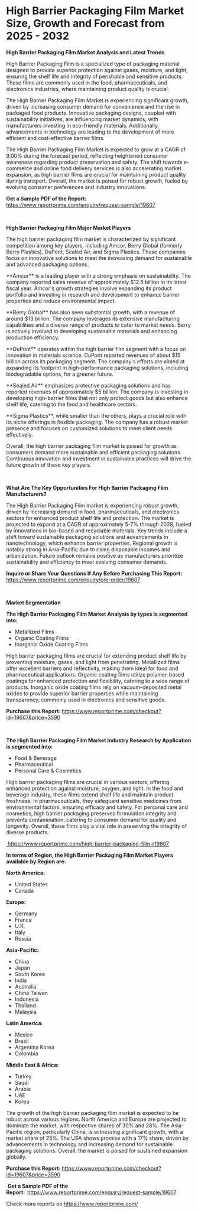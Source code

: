 <p><h1>High Barrier Packaging Film Market Size, Growth and Forecast from 2025 - 2032</h1></p><p><strong>High Barrier Packaging Film Market Analysis and Latest Trends</strong></p>
<p><p>High Barrier Packaging Film is a specialized type of packaging material designed to provide superior protection against gases, moisture, and light, ensuring the shelf life and integrity of perishable and sensitive products. These films are commonly used in the food, pharmaceuticals, and electronics industries, where maintaining product quality is crucial. </p><p>The High Barrier Packaging Film Market is experiencing significant growth, driven by increasing consumer demand for convenience and the rise in packaged food products. Innovative packaging designs, coupled with sustainability initiatives, are influencing market dynamics, with manufacturers investing in eco-friendly materials. Additionally, advancements in technology are leading to the development of more efficient and cost-effective barrier films. </p><p>The High Barrier Packaging Film Market is expected to grow at a CAGR of 9.00% during the forecast period, reflecting heightened consumer awareness regarding product preservation and safety. The shift towards e-commerce and online food delivery services is also accelerating market expansion, as high barrier films are crucial for maintaining product quality during transport. Overall, the market is poised for robust growth, fueled by evolving consumer preferences and industry innovations.</p></p>
<p><strong>Get a Sample PDF of the Report:&nbsp;</strong> <a href="https://www.reportprime.com/enquiry/request-sample/19607?utm_campaign=2319&utm_medium=2&utm_source=Github&utm_content=ia&utm_term=20032025&utm_id=high-barrier-packaging-film">https://www.reportprime.com/enquiry/request-sample/19607</a></p>
<p>&nbsp;</p>
<p><strong>High Barrier Packaging Film Major Market Players</strong></p>
<p><p>The high barrier packaging film market is characterized by significant competition among key players, including Amcor, Berry Global (formerly Berry Plastics), DuPont, Sealed Air, and Sigma Plastics. These companies focus on innovative solutions to meet the increasing demand for sustainable and advanced packaging options.</p><p>**Amcor** is a leading player with a strong emphasis on sustainability. The company reported sales revenue of approximately $12.5 billion in its latest fiscal year. Amcor's growth strategies involve expanding its product portfolio and investing in research and development to enhance barrier properties and reduce environmental impact.</p><p>**Berry Global** has also seen substantial growth, with a revenue of around $13 billion. The company leverages its extensive manufacturing capabilities and a diverse range of products to cater to market needs. Berry is actively involved in developing sustainable materials and enhancing production efficiency.</p><p>**DuPont** operates within the high barrier film segment with a focus on innovation in materials science. DuPont reported revenues of about $15 billion across its packaging segment. The company's efforts are aimed at expanding its footprint in high-performance packaging solutions, including biodegradable options, for a greener future.</p><p>**Sealed Air** emphasizes protective packaging solutions and has reported revenues of approximately $5 billion. The company is investing in developing high-barrier films that not only protect goods but also enhance shelf life, catering to the food and healthcare sectors.</p><p>**Sigma Plastics**, while smaller than the others, plays a crucial role with its niche offerings in flexible packaging. The company has a robust market presence and focuses on customized solutions to meet client needs effectively.</p><p>Overall, the high barrier packaging film market is poised for growth as consumers demand more sustainable and efficient packaging solutions. Continuous innovation and investment in sustainable practices will drive the future growth of these key players.</p></p>
<p>&nbsp;</p>
<p><strong>What Are The Key Opportunities For High Barrier Packaging Film Manufacturers?</strong></p>
<p><p>The High Barrier Packaging Film market is experiencing robust growth, driven by increasing demand in food, pharmaceuticals, and electronics sectors for enhanced product shelf life and protection. The market is projected to expand at a CAGR of approximately 5-7% through 2028, fueled by innovations in bio-based and recyclable materials. Key trends include a shift toward sustainable packaging solutions and advancements in nanotechnology, which enhance barrier properties. Regional growth is notably strong in Asia-Pacific due to rising disposable incomes and urbanization. Future outlook remains positive as manufacturers prioritize sustainability and efficiency to meet evolving consumer demands.</p></p>
<p><strong>Inquire or Share Your Questions If Any Before Purchasing This Report:</strong> <a href="https://www.reportprime.com/enquiry/pre-order/19607?utm_campaign=2319&utm_medium=2&utm_source=Github&utm_content=ia&utm_term=20032025&utm_id=high-barrier-packaging-film">https://www.reportprime.com/enquiry/pre-order/19607</a></p>
<p>&nbsp;</p>
<p><strong>Market Segmentation</strong></p>
<p><strong>The High Barrier Packaging Film Market Analysis by types is segmented into:</strong></p>
<p><ul><li>Metallized Films</li><li>Organic Coating Films</li><li>Inorganic Oxide Coating Films</li></ul></p>
<p><p>High barrier packaging films are crucial for extending product shelf life by preventing moisture, gases, and light from penetrating. Metallized films offer excellent barriers and reflectivity, making them ideal for food and pharmaceutical applications. Organic coating films utilize polymer-based coatings for enhanced protection and flexibility, catering to a wide range of products. Inorganic oxide coating films rely on vacuum-deposited metal oxides to provide superior barrier properties while maintaining transparency, commonly used in electronics and sensitive goods.</p></p>
<p><strong>Purchase this Report:&nbsp;</strong><a href="https://www.reportprime.com/checkout?id=19607&price=3590&utm_campaign=2319&utm_medium=2&utm_source=Github&utm_content=ia&utm_term=20032025&utm_id=high-barrier-packaging-film">https://www.reportprime.com/checkout?id=19607&price=3590</a></p>
<p>&nbsp;</p>
<p><strong>The High Barrier Packaging Film Market Industry Research by Application is segmented into:</strong></p>
<p><ul><li>Food & Beverage</li><li>Pharmaceutical</li><li>Personal Care & Cosmetics</li></ul></p>
<p><p>High barrier packaging films are crucial in various sectors, offering enhanced protection against moisture, oxygen, and light. In the food and beverage industry, these films extend shelf life and maintain product freshness. In pharmaceuticals, they safeguard sensitive medicines from environmental factors, ensuring efficacy and safety. For personal care and cosmetics, high barrier packaging preserves formulation integrity and prevents contamination, catering to consumer demand for quality and longevity. Overall, these films play a vital role in preserving the integrity of diverse products.</p></p>
<p><a href="https://www.reportprime.com/high-barrier-packaging-film-r19607?utm_campaign=2319&utm_medium=2&utm_source=Github&utm_content=ia&utm_term=20032025&utm_id=high-barrier-packaging-film">&nbsp;https://www.reportprime.com/high-barrier-packaging-film-r19607</a></p>
<p><strong>In terms of Region, the High Barrier Packaging Film Market Players available by Region are:</strong></p>
<p>
    <p> <strong> North America: </strong>
        <ul>
            <li>United States</li>
            <li>Canada</li>
        </ul>
        </p> 
    <p> <strong> Europe: </strong>
        <ul>
            <li>Germany</li>
            <li>France</li>
            <li>U.K.</li>
            <li>Italy</li>
            <li>Russia</li>
        </ul>
        </p> 
    <p> <strong> Asia-Pacific: </strong>
        <ul>
            <li>China</li>
            <li>Japan</li>
            <li>South Korea</li>
            <li>India</li>
            <li>Australia</li>
            <li>China Taiwan</li>
            <li>Indonesia</li>
            <li>Thailand</li>
            <li>Malaysia</li>
        </ul>
        </p> 
    <p> <strong> Latin America: </strong>
        <ul>
            <li>Mexico</li>
            <li>Brazil</li>
            <li>Argentina Korea</li>
            <li>Colombia</li>
        </ul>
        </p> 
    <p> <strong> Middle East & Africa: </strong>
        <ul>
            <li>Turkey</li>
            <li>Saudi</li>
            <li>Arabia</li>
            <li>UAE</li>
            <li>Korea</li>
        </ul>
    </p>
    </p>
<p><p>The growth of the high barrier packaging film market is expected to be robust across various regions. North America and Europe are projected to dominate the market, with respective shares of 30% and 28%. The Asia-Pacific region, particularly China, is witnessing significant growth, with a market share of 25%. The USA shows promise with a 17% share, driven by advancements in technology and increasing demand for sustainable packaging solutions. Overall, the market is poised for sustained expansion globally.</p></p>
<p><strong>Purchase this Report: </strong><a href="https://www.reportprime.com/checkout?id=19607&price=3590&utm_campaign=2319&utm_medium=2&utm_source=Github&utm_content=ia&utm_term=20032025&utm_id=high-barrier-packaging-film">https://www.reportprime.com/checkout?id=19607&price=3590</a></p>
<p>&nbsp;<strong>Get a Sample PDF of the Report:&nbsp;&nbsp;</strong><a href="https://www.reportprime.com/enquiry/request-sample/19607?utm_campaign=2319&utm_medium=2&utm_source=Github&utm_content=ia&utm_term=20032025&utm_id=high-barrier-packaging-film">https://www.reportprime.com/enquiry/request-sample/19607</a></p>
<p><strong></strong></p>
<p>Check more reports on <a href="https://www.reportprime.com/?utm_campaign=2319&utm_medium=2&utm_source=Github&utm_content=ia&utm_term=20032025&utm_id=high-barrier-packaging-film">https://www.reportprime.com/</a></p>